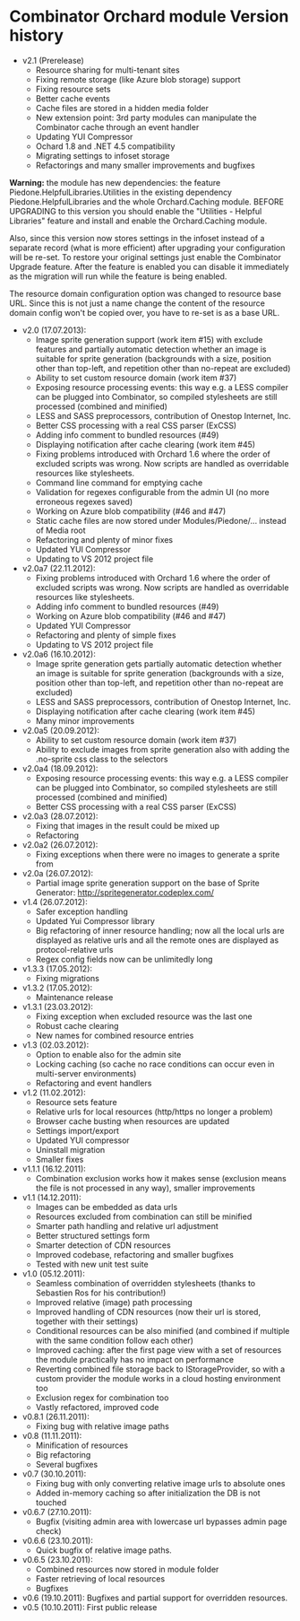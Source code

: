 # Combinator Orchard module Version history



- v2.1 (Prerelease)
	- Resource sharing for multi-tenant sites
	- Fixing remote storage (like Azure blob storage) support
	- Fixing resource sets
	- Better cache events
	- Cache files are stored in a hidden media folder
	- New extension point: 3rd party modules can manipulate the Combinator cache through an event handler
	- Updating YUI Compressor
	- Ochard 1.8 and .NET 4.5 compatibility
	- Migrating settings to infoset storage
	- Refactorings and many smaller improvements and bugfixes

**Warning:** the module has new dependencies: the feature Piedone.HelpfulLibraries.Utilities in the existing dependency Piedone.HelpfulLibraries and the whole Orchard.Caching module. BEFORE UPGRADING to this version you should enable the "Utilities - Helpful Libraries" feature and install and enable the Orchard.Caching module.

Also, since this version now stores settings in the infoset instead of a separate record (what is more efficient) after upgrading your configuration will be re-set. To restore your original settings just enable the Combinator Upgrade feature. After the feature is enabled you can disable it immediately as the migration will run while the feature is being enabled.

The resource domain configuration option was changed to resource base URL. Since this is not just a name change the content of the resource domain config won't be copied over, you have to re-set is as a base URL.

- v2.0 (17.07.2013):
	- Image sprite generation support (work item #15) with exclude features and partially automatic detection whether an image is suitable for sprite generation (backgrounds with a size, position other than top-left, and repetition other than no-repeat are excluded)
	- Ability to set custom resource domain (work item #37)
	- Exposing resource processing events: this way e.g. a LESS compiler can be plugged into Combinator, so compiled stylesheets are still processed (combined and minified)
	- LESS and SASS preprocessors, contribution of Onestop Internet, Inc.
	- Better CSS processing with a real CSS parser (ExCSS)
	- Adding info comment to bundled resources (#49)
	- Displaying notification after cache clearing (work item #45)
	- Fixing problems introduced with Orchard 1.6 where the order of excluded scripts was wrong. Now scripts are handled as overridable resources like stylesheets.
	- Command line command for emptying cache
	- Validation for regexes configurable from the admin UI (no more erroneous regexes saved)
	- Working on Azure blob compatibility (#46 and #47)
	- Static cache files are now stored under Modules/Piedone/... instead of Media root
	- Refactoring and plenty of minor fixes
	- Updated YUI Compressor
	- Updating to VS 2012 project file
- v2.0a7 (22.11.2012):
	- Fixing problems introduced with Orchard 1.6 where the order of excluded scripts was wrong. Now scripts are handled as overridable resources like stylesheets.
	- Adding info comment to bundled resources (#49)
	- Working on Azure blob compatibility (#46 and #47)
	- Updated YUI Compressor
	- Refactoring and plenty of simple fixes
	- Updating to VS 2012 project file
- v2.0a6 (16.10.2012):
	- Image sprite generation gets partially automatic detection whether an image is suitable for sprite generation (backgrounds with a size, position other than top-left, and repetition other than no-repeat are excluded)
	- LESS and SASS preprocessors, contribution of Onestop Internet, Inc.
	- Displaying notification after cache clearing (work item #45)
	- Many minor improvements
- v2.0a5 (20.09.2012):
	- Ability to set custom resource domain (work item #37)
	- Ability to exclude images from sprite generation also with adding the .no-sprite css class to the selectors
- v2.0a4 (18.09.2012):
	- Exposing resource processing events: this way e.g. a LESS compiler can be plugged into Combinator, so compiled stylesheets are still processed (combined and minified)
	- Better CSS processing with a real CSS parser (ExCSS)
- v2.0a3 (28.07.2012):
	- Fixing that images in the result could be mixed up
	- Refactoring
- v2.0a2 (26.07.2012): 
	- Fixing exceptions when there were no images to generate a sprite from
- v2.0a (26.07.2012):
	- Partial image sprite generation support on the base of Sprite Generator: http://spritegenerator.codeplex.com/
- v1.4 (26.07.2012):
	- Safer exception handling
	- Updated Yui Compressor library
	- Big refactoring of inner resource handling; now all the local urls are displayed as relative urls and all the remote ones are displayed as protocol-relative urls
	- Regex config fields now can be unlimitedly long
- v1.3.3 (17.05.2012): 
	- Fixing migrations
- v1.3.2 (17.05.2012):
	- Maintenance release
- v1.3.1 (23.03.2012):
	- Fixing exception when excluded resource was the last one
	- Robust cache clearing
	- New names for combined resource entries
- v1.3 (02.03.2012):
	- Option to enable also for the admin site
	- Locking caching (so cache no race conditions can occur even in multi-server environments)
	- Refactoring and event handlers
- v1.2 (11.02.2012):
	- Resource sets feature
	- Relative urls for local resources (http/https no longer a problem)
	- Browser cache busting when resources are updated
	- Settings import/export
	- Updated YUI compressor
	- Uninstall migration
	- Smaller fixes
- v1.1.1 (16.12.2011): 
	- Combination exclusion works how it makes sense (exclusion means the file is not processed in any way), smaller improvements
- v1.1 (14.12.2011):
	- Images can be embedded as data urls
	- Resources excluded from combination can still be minified
	- Smarter path handling and relative url adjustment
	- Better structured settings form
	- Smarter detection of CDN resources
	- Improved codebase, refactoring and smaller bugfixes
	- Tested with new unit test suite
- v1.0 (05.12.2011):
	- Seamless combination of overridden stylesheets (thanks to Sebastien Ros for his contribution!)
	- Improved relative (image) path processing
	- Improved handling of CDN resources (now their url is stored, together with their settings)
	- Conditional resources can be also minified (and combined if multiple with the same condition follow each other)
	- Improved caching: after the first page view with a set of resources the module practically has no impact on performance
	- Reverting combined file storage back to IStorageProvider, so with a custom provider the module works in a cloud hosting environment too
	- Exclusion regex for combination too
	- Vastly refactored, improved code
- v0.8.1 (26.11.2011): 
	- Fixing bug with relative image paths
- v0.8 (11.11.2011):
	- Minification of resources
	- Big refactoring
	- Several bugfixes
- v0.7 (30.10.2011):
	- Fixing bug with only converting relative image urls to absolute ones
	- Added in-memory caching so after initialization the DB is not touched
- v0.6.7 (27.10.2011): 
	- Bugfix (visiting admin area with lowercase url bypasses admin page check)
- v0.6.6 (23.10.2011): 
	- Quick bugfix of relative image paths.
- v0.6.5 (23.10.2011):
	- Combined resources now stored in module folder
	- Faster retrieving of local resources
	- Bugfixes
- v0.6 (19.10.2011): Bugfixes and partial support for overridden resources.
- v0.5 (10.10.2011): First public release